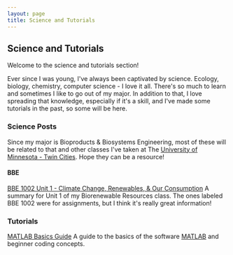 ```yaml
---
layout: page
title: Science and Tutorials
---
```

## Science and Tutorials
Welcome to the science and tutorials section!

Ever since I was young, I've always been captivated by science. Ecology, biology, chemistry, computer science - I love it all. There's so much to learn and sometimes I like to go out of my major. In addition to that, I love spreading that knowledge, especially if it's a skill, and I've made some tutorials in the past, so some will be here.

### Science Posts
Since my major is Bioproducts & Biosystems Engineering, most of these will be related to that and other classes I've taken at The [University of Minnesota - Twin Cities](https://twin-cities.umn.edu/). Hope they can be a resource!

#### BBE
[BBE 1002 Unit 1 - Climate Change, Renewables, & Our Consumption](/blog/Science-and-Tutorials/BBE1002-Unit1/)
A summary for Unit 1 of my Biorenewable Resources class. The ones labeled BBE 1002 were for assignments, but I think it's really great information!

### Tutorials

[MATLAB Basics Guide](/blog/Science-and-Tutorials/MATLAB-Basics-Guide/)
A guide to the basics of the software [MATLAB](https://www.mathworks.com/products/matlab.html) and beginner coding concepts.